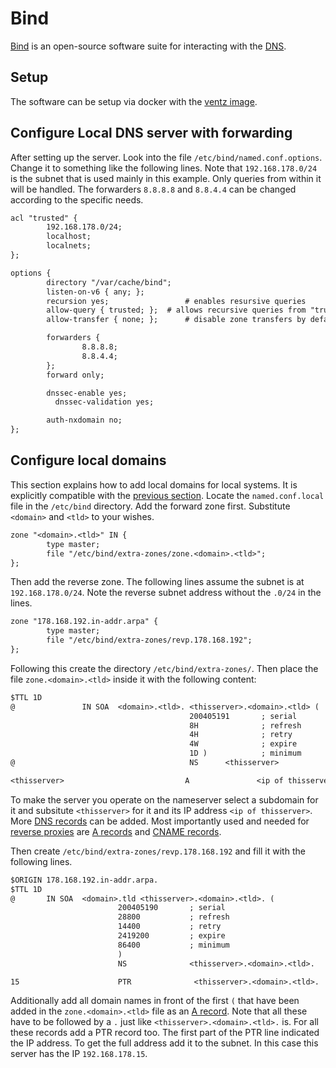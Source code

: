 # Bind

[Bind](https://www.isc.org/bind/) is an open-source software suite for
interacting with the [DNS](./dns.md).

## Setup

The software can be setup via docker with the
[ventz image](./docker-images/ventz_-_bind.md).

## Configure Local DNS server with forwarding

After setting up the server.
Look into the file `/etc/bind/named.conf.options`.
Change it to something like the following lines.
Note that `192.168.178.0/24` is the subnet that is used mainly in this example.
Only queries from within it will be handled.
The forwarders `8.8.8.8` and `8.8.4.4` can be changed according to the specific
needs.

```txt
acl "trusted" {
        192.168.178.0/24;
        localhost;
        localnets;
};

options {
        directory "/var/cache/bind";
        listen-on-v6 { any; };
        recursion yes;                 # enables resursive queries
        allow-query { trusted; };  # allows recursive queries from "trusted" clients
        allow-transfer { none; };      # disable zone transfers by default

        forwarders {
                8.8.8.8;
                8.8.4.4;
        };
        forward only;

        dnssec-enable yes;
          dnssec-validation yes;

        auth-nxdomain no;
};
```

## Configure local domains

This section explains how to add local domains for local systems.
It is explicitly compatible with the
[previous section](#setup-a-local-dns-server-with-forwarding).
Locate the `named.conf.local` file in the `/etc/bind` directory.
Add the forward zone first.
Substitute `<domain>` and `<tld>` to your wishes.

```txt
zone "<domain>.<tld>" IN {
        type master;
        file "/etc/bind/extra-zones/zone.<domain>.<tld>";
};
```

Then add the reverse zone.
The following lines assume the subnet is at `192.168.178.0/24`.
Note the reverse subnet address without the `.0/24` in the lines.

```txt
zone "178.168.192.in-addr.arpa" {
        type master;
        file "/etc/bind/extra-zones/revp.178.168.192";
};
```

Following this create the directory `/etc/bind/extra-zones/`.
Then place the file `zone.<domain>.<tld>` inside it with the following content:

```txt
$TTL 1D
@               IN SOA  <domain>.<tld>. <thisserver>.<domain>.<tld> (
                                        200405191       ; serial
                                        8H              ; refresh
                                        4H              ; retry
                                        4W              ; expire
                                        1D )            ; minimum
@                                       NS      <thisserver>

<thisserver>                           A               <ip of thisserver>
```

To make the server you operate on the nameserver select a subdomain for it and
subsitute `<thisserver>` for it and its IP address `<ip of thisserver>`.
More [DNS records](./dns.md#records) can be added.
Most importantly used and needed for [reverse proxies](./reverse-proxy.md) are
[A records](./dns.md#a-record) and [CNAME records](./dns.md#cname-record).

Then create `/etc/bind/extra-zones/revp.178.168.192` and fill it with the
following lines.

```txt
$ORIGIN 178.168.192.in-addr.arpa.
$TTL 1D
@       IN SOA  <domain>.tld <thisserver>.<domain>.<tld>. (
                        200405190       ; serial
                        28800           ; refresh
                        14400           ; retry
                        2419200         ; expire
                        86400           ; minimum
                        )
                        NS              <thisserver>.<domain>.<tld>.

15                      PTR              <thisserver>.<domain>.<tld>.
```

Additionally add all domain names in front of the first `(` that have been
added in the `zone.<domain>.<tld>` file as an [A record](./dns.md#a-record).
Note that all these have to be followed by a `.` just like
`<thisserver>.<domain>.<tld>.` is.
For all these records add a PTR record too.
The first part of the PTR line indicated the IP address.
To get the full address add it to the subnet.
In this case this server has the IP `192.168.178.15`.
